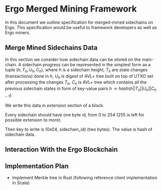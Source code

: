 Ergo Merged Mining Framework
===============================

In this document we outline specification for merged-mined sidechains on Ergo. This specification would be useful to 
framework developers as well as Ergo miners.

Merge Mined Sidechains Data
---------------------------

In this section we consider how sidechain data can be stored on the main-chain. A sidechain progress can be represented in the simplest form as a tuple $(h, T_h, U_h, C_{h})$, where
$h$ is a sidechain height, $T_h$ are state changes (transactions) done in $h$, $U_h$ is digest of AVL+ tree built on top
of UTXO set after processing the changes $T_h$, $C_{h}$ is AVL+ tree which contains all the previous sidechain states in form
of key-value pairs $h \rightarrow hash(h || T_h || U_h || C_{h-1})$.

We write this data in extension section of a block. 

Every sidechain should have one byte id, from 0 to 254 (255 is left for possible extension to more).

Then key to write is (0x04, sidechain_id) (two bytes).
The value is hash of sidechain data.


Interaction With the Ergo Blockchain
------------------------------------


Implementation Plan
-------------------

* Implement Merkle tree in Rust (following reference client implementation in Scala)
